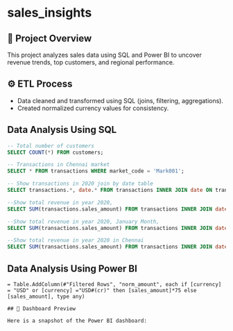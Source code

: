 # sales_insights

## 📌 Project Overview
This project analyzes sales data using SQL and Power BI to uncover revenue trends, top customers, and regional performance.

## ⚙️ ETL Process
- Data cleaned and transformed using SQL (joins, filtering, aggregations).
- Created normalized currency values for consistency.

## Data Analysis Using SQL
```sql
-- Total number of customers
SELECT COUNT(*) FROM customers;

-- Transactions in Chennai market
SELECT * FROM transactions WHERE market_code = 'Mark001';

-- Show transactions in 2020 join by date table
SELECT transactions.*, date.* FROM transactions INNER JOIN date ON transactions.order_date=date.date where date.year=2020;

--Show total revenue in year 2020,
SELECT SUM(transactions.sales_amount) FROM transactions INNER JOIN date ON transactions.order_date=date.date where date.year=2020 and transactions.currency="INR\r" or transactions.currency="USD\r";

--Show total revenue in year 2020, January Month,
SELECT SUM(transactions.sales_amount) FROM transactions INNER JOIN date ON transactions.order_date=date.date where date.year=2020 and and date.month_name="January" and (transactions.currency="INR\r" or transactions.currency="USD\r");

--Show total revenue in year 2020 in Chennai
SELECT SUM(transactions.sales_amount) FROM transactions INNER JOIN date ON transactions.order_date=date.date where date.year=2020 and transactions.market_code="Mark001"; 
```

## Data Analysis Using Power BI
```-- Formula to create norm_amount column
= Table.AddColumn(#"Filtered Rows", "norm_amount", each if [currency] = "USD" or [currency] ="USD#(cr)" then [sales_amount]*75 else [sales_amount], type any)

## 📸 Dashboard Preview

Here is a snapshot of the Power BI dashboard:




